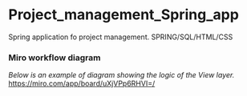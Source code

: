 # Project_management_Spring_app
Spring application fo project management. SPRING/SQL/HTML/CSS

### Miro workflow diagram

_Below is an example of diagram showing the logic of the View layer._
https://miro.com/app/board/uXjVPp6RHVI=/
